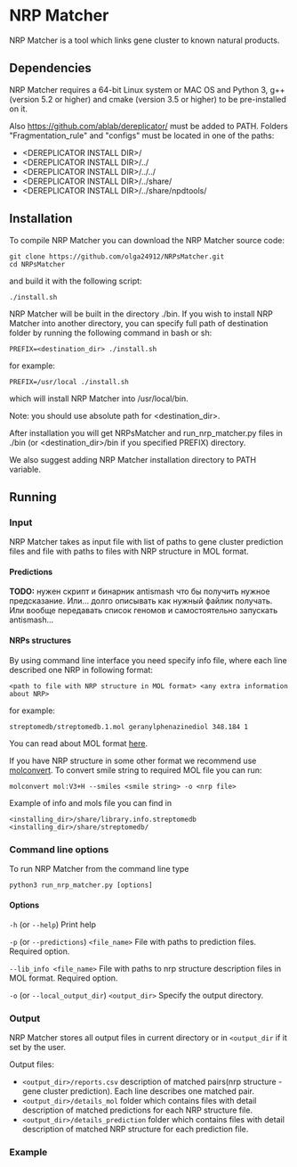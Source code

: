 # NRP Matcher

NRP Matcher is a tool which links gene cluster to known natural products.

## Dependencies

NRP Matcher requires a 64-bit Linux system or MAC OS and Python 3,
g++ (version 5.2 or higher) and cmake (version 3.5 or higher) to be
pre-installed on it.

Also https://github.com/ablab/dereplicator/ must be
added to PATH. Folders "Fragmentation_rule" and "configs" must be
located in one of the paths:
- \<DEREPLICATOR INSTALL DIR\>/
- \<DEREPLICATOR INSTALL DIR\>/../
- \<DEREPLICATOR INSTALL DIR\>/../../
- \<DEREPLICATOR INSTALL DIR\>/../share/
- \<DEREPLICATOR INSTALL DIR\>/../share/npdtools/


## Installation

To compile NRP Matcher you can download the NRP Matcher source code:

    git clone https://github.com/olga24912/NRPsMatcher.git
    cd NRPsMatcher

and build it with the following script:

    ./install.sh

NRP Matcher will be built in the directory ./bin. If you wish to install
NRP Matcher into another directory, you can specify full path of destination folder
by running the following command in bash or sh:

    PREFIX=<destination_dir> ./install.sh

for example:

    PREFIX=/usr/local ./install.sh

which will install NRP Matcher into /usr/local/bin.

Note: you should use absolute path for <destination_dir>.

After installation you will get NRPsMatcher and run_nrp_matcher.py
files in ./bin (or <destination_dir>/bin if you specified PREFIX)
directory.

We also suggest adding NRP Matcher installation directory to PATH variable.

## Running
### Input
NRP Matcher takes as input file with list of paths to gene cluster prediction files
and file with paths to files with NRP structure in MOL format.

#### Predictions

**TODO:**  нужен скрипт и бинарник antismash что бы получить нужное предсказание.
Или... долго описывать как нужный файлик получать. Или вообще передавать список геномов
и самостоятельно запускать antismash...

#### NRPs structures

By using command line interface you need specify info file,
where each line described one NRP in following format:

    <path to file with NRP structure in MOL format> <any extra information about NRP>

for example:

    streptomedb/streptomedb.1.mol geranylphenazinediol 348.184 1

You can read about MOL format [here](https://en.wikipedia.org/wiki/Chemical_table_file#Molfile).

If you have NRP structure in some other format we recommend use [molconvert](https://docs.chemaxon.com/display/docs/Molecule+file+conversion+with+Molconverter).
To convert smile string to required MOL file you can run:

    molconvert mol:V3+H --smiles <smile string> -o <nrp file>


Example of info and mols file you can find in

    <installing_dir>/share/library.info.streptomedb
    <installing_dir>/share/streptomedb/

### Command line options

To run NRP Matcher from the command line type

    python3 run_nrp_matcher.py [options]

#### Options

<p>
<code>-h</code> (or <code>--help</code>)    Print help
</p>

<p>
    <code>-p</code> (or <code>--predictions</code>) <code>&lt;file_name></code>  File with paths to prediction files. Required option.
</p>

<p>
    <code>--lib_info &lt;file_name></code>  File with paths to nrp structure description files in MOL format. Required option.
</p>

<p>
    <code>-o</code> (or <code>--local_output_dir</code>) <code>&lt;output_dir></code> Specify the output directory.
</p>

### Output

NRP Matcher stores all output files in current directory or in <code>&lt;output_dir</code> if it set by the user.

Output files:
* <code>&lt;output_dir>/reports.csv</code> description of matched pairs(nrp structure - gene cluster prediction). Each line describes one matched pair.
* <code>&lt;output_dir>/details_mol</code> folder which contains files with detail description of matched predictions for each NRP structure file.
* <code>&lt;output_dir>/details_prediction</code> folder which contains files with detail description of matched NRP structure for each prediction file.

### Example